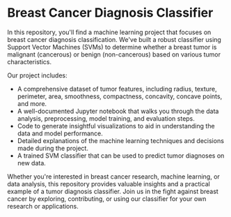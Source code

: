 # Breast Cancer Diagnosis Classifier

In this repository, you'll find a machine learning project that focuses on breast cancer diagnosis classification. We've built a robust classifier using Support Vector Machines (SVMs) to determine whether a breast tumor is malignant (cancerous) or benign (non-cancerous) based on various tumor characteristics.

Our project includes:

- A comprehensive dataset of tumor features, including radius, texture, perimeter, area, smoothness, compactness, concavity, concave points, and more.
- A well-documented Jupyter notebook that walks you through the data analysis, preprocessing, model training, and evaluation steps.
- Code to generate insightful visualizations to aid in understanding the data and model performance.
- Detailed explanations of the machine learning techniques and decisions made during the project.
- A trained SVM classifier that can be used to predict tumor diagnoses on new data.

Whether you're interested in breast cancer research, machine learning, or data analysis, this repository provides valuable insights and a practical example of a tumor diagnosis classifier. Join us in the fight against breast cancer by exploring, contributing, or using our classifier for your own research or applications.
